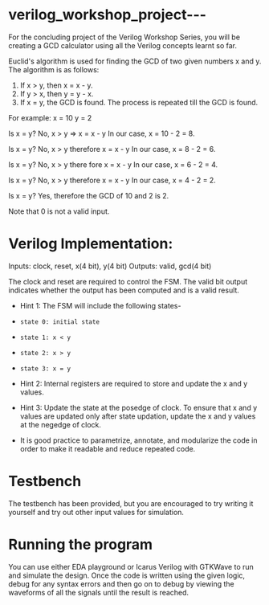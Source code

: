 # verilog_workshop_project---
For the concluding project of the Verilog Workshop Series, you will be creating a GCD calculator using all the Verilog concepts learnt so far.

Euclid's algorithm is used for finding the GCD of two given numbers x and y. The algorithm is as follows:
1. If x > y, then x = x - y.
2. If y > x, then y = y - x.
3. If x = y, the GCD is found.
The process is repeated till the GCD is found.

For example:
x = 10
y = 2

Is x = y? No, x > y => x = x - y
In our case, x = 10 - 2 = 8.

Is x = y? No, x > y therefore x = x - y
In our case, x = 8 - 2 = 6.

Is x = y? No, x > y there fore x = x - y
In our case, x = 6 - 2 = 4.

Is x = y? No, x > y therefore x = x - y
In our case, x = 4 - 2 = 2.

Is x = y? Yes, therefore the GCD of 10 and 2 is 2.

Note that 0 is not a valid input.

# Verilog Implementation:

Inputs: clock, reset, x(4 bit), y(4 bit)
Outputs: valid, gcd(4 bit)

The clock and reset are required to control the FSM. The valid bit output indicates whether the output has been computed and is a valid result.

* Hint 1: The FSM will include the following states-
*     state 0: initial state
*     state 1: x < y
*     state 2: x > y
*     state 3: x = y

* Hint 2: Internal registers are required to store and update the x and y values.

* Hint 3: Update the state at the posedge of clock. To ensure that x and y values are updated only after state updation, update the x and y values at the negedge of clock.

* It is good practice to parametrize, annotate, and modularize the code in order to make it readable and reduce repeated code. 

# Testbench

The testbench has been provided, but you are encouraged to try writing it yourself and try out other input values for simulation.

# Running the program

You can use either EDA playground or Icarus Verilog with GTKWave to run and simulate the design. Once the code is written using the given logic, debug for any syntax errors and then go on to debug by viewing the waveforms of all the signals until the result is reached. 
